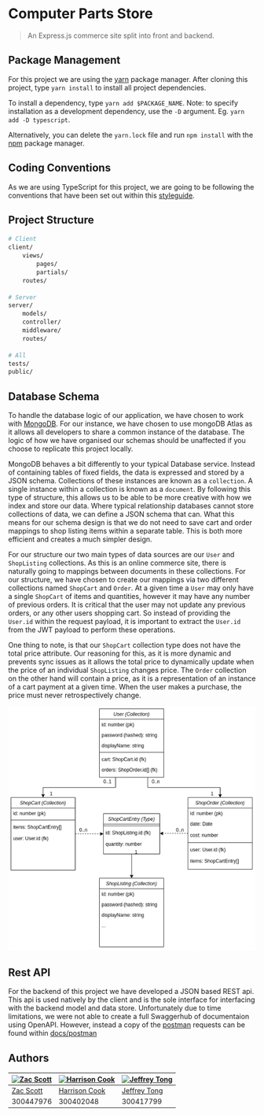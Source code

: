 # Computer Parts Store

> An Express.js commerce site split into front and backend.

## Package Management

For this project we are using the [yarn](https://yarnpkg.com/) package
manager. After cloning this project, type `yarn install` to install all
project dependencies.

To install a dependency, type `yarn add $PACKAGE_NAME`. Note: to specify
installation as a development dependency, use the `-D` argument. Eg.
`yarn add -D typescript`.

Alternatively, you can delete the `yarn.lock` file and run `npm install`
with the [npm](https://www.npmjs.com/) package manager.

## Coding Conventions

As we are using TypeScript for this project, we are going to be
following the conventions that have been set out within this
[styleguide](https://github.com/basarat/typescript-book/blob/master/docs/styleguide/styleguide.md).

## Project Structure

```bash
# Client
client/
    views/
        pages/
        partials/
    routes/

# Server
server/ 
    models/
    controller/
    middleware/
    routes/

# All
tests/
public/
```

## Database Schema

To handle the database logic of our application, we have chosen to work
with [MongoDB](https://www.mongodb.com/). For our instance, we have
chosen to use mongoDB Atlas as it allows all developers to share a
common instance of the database. The logic of how we have organised our
schemas should be unaffected if you choose to replicate this project
locally.

MongoDB behaves a bit differently to your typical Database service.
Instead of containing tables of fixed fields, the data is expressed and
stored by a JSON schema. Collections of these instances are known as a
`collection`. A single instance within a collection is known as a
`document`. By following this type of structure, this allows us to be
able to be more creative with how we index and store our data. Where
typical relationship databases cannot store collections of data, we can
define a JSON schema that can. What this means for our schema design is
that we do not need to save cart and order mappings to shop listing
items within a separate table. This is both more efficient and creates a
much simpler design.

For our structure our two main types of data sources are our `User` and
`ShopListing` collections. As this is an online commerce site, there is
naturally going to mappings between documents in these collections. For
our structure, we have chosen to create our mappings via two different
collections named `ShopCart` and `Order`. At a given time a `User` may
only have a single `ShopCart` of items and quantities, however it may
have any number of previous orders. It is critical that the user may not
update any previous orders, or any other users shopping cart. So instead
of providing the `User.id` within the request payload, it is important
to extract the `User.id` from the JWT payload to perform these
operations.

One thing to note, is that our `ShopCart` collection type does not have
the total price attribute. Our reasoning for this, as it is more dynamic
and prevents sync issues as it allows the total price to dynamically
update when the price of an individual `ShopListing` changes price. The
`Order` collection on the other hand will contain a price, as it is a
representation of an instance of a cart payment at a given time. When
the user makes a purchase, the price must never retrospectively change.

![Database Schema](./docs/assets/DbSchema.png)

## Rest API

For the backend of this project we have developed a JSON based REST api.
This api is used natively by the client and is the sole interface for
interfacing with the backend model and data store. Unfortunately due to
time limitations, we were not able to create a full Swaggerhub of
documentaion using OpenAPI. However, instead a copy of the [postman](https://www.postman.com/)
requests can be found within [docs/postman](./docs/postman/postman-queries.json)

## Authors

| [![Zac Scott](https://gitlab.ecs.vuw.ac.nz/uploads/-/system/user/avatar/1422/avatar.png)](https://gitlab.ecs.vuw.ac.nz/scottzach1) | [![Harrison Cook](https://gitlab.ecs.vuw.ac.nz/uploads/-/system/user/avatar/1476/avatar.png)](https://gitlab.ecs.vuw.ac.nz/cookharr) | [![Jeffrey Tong](https://secure.gravatar.com/avatar/51cde15ab7b44e147b07c62c7516b984?s=180&d=identicon)](https://gitlab.ecs.vuw.ac.nz/tonghoh) |
|:-----------------------------------------------------------------------------------------------------------------------------------|:-------------------------------------------------------------------------------------------------------------------------------------|:-----------------------------------------------------------------------------------------------------------------------------------------------|
| [Zac Scott](https://gitlab.ecs.vuw.ac.nz/scottzach1)                                                                               | [Harrison Cook](https://gitlab.ecs.vuw.ac.nz/cookharr)                                                                               | [Jeffrey Tong](https://gitlab.ecs.vuw.ac.nz/tonghoh)                                                                                           |
| 300447976                                                                                                                          | 300402048                                                                                                                            | 300417799                                                                                                                                      |
